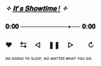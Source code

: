  ## *✧ [𝐈𝐭'𝐬 𝐒𝐡𝐨𝐰𝐭𝐢𝐦𝐞 !](https://youtu.be/9uwEAugeH8w?si=Ku3aDVW0qD48QWqZ) ✧* ㅤㅤ ㅤㅤ 
  ## 𝟎:𝟎𝟎 ──────────•── 𝟎:𝟎𝟎
  ##  ♥︎ㅤ ⇆ㅤ ◁ㅤ ❚❚ ㅤ▷ ㅤㅤ↻﻿
*ɪᴍ ɢᴏɪɴɢ ᴛᴏ sʟᴇᴇᴘ, ɴᴏ ᴍᴀᴛᴛᴇʀ ᴡʜᴀᴛ ʏᴏᴜ ᴅᴏ.*


 









                     
